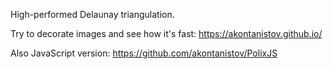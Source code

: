 High-performed Delaunay triangulation.

Try to decorate images and see how it's fast: https://akontanistov.github.io/

Also JavaScript version: https://github.com/akontanistov/PolixJS
